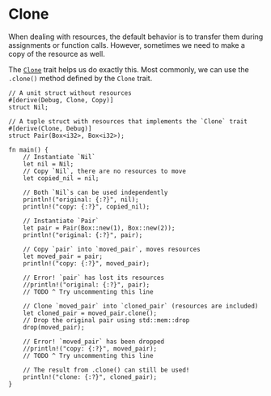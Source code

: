 # Clone

When dealing with resources, the default behavior is to transfer them during
assignments or function calls. However, sometimes we need to make a 
copy of the resource as well.

The [`Clone`][clone] trait helps us do exactly this. Most commonly, we can 
use the `.clone()` method defined by the `Clone` trait.

```rust,editable
// A unit struct without resources
#[derive(Debug, Clone, Copy)]
struct Nil;

// A tuple struct with resources that implements the `Clone` trait
#[derive(Clone, Debug)]
struct Pair(Box<i32>, Box<i32>);

fn main() {
    // Instantiate `Nil`
    let nil = Nil;
    // Copy `Nil`, there are no resources to move
    let copied_nil = nil;

    // Both `Nil`s can be used independently
    println!("original: {:?}", nil);
    println!("copy: {:?}", copied_nil);

    // Instantiate `Pair`
    let pair = Pair(Box::new(1), Box::new(2));
    println!("original: {:?}", pair);

    // Copy `pair` into `moved_pair`, moves resources
    let moved_pair = pair;
    println!("copy: {:?}", moved_pair);

    // Error! `pair` has lost its resources
    //println!("original: {:?}", pair);
    // TODO ^ Try uncommenting this line
    
    // Clone `moved_pair` into `cloned_pair` (resources are included)
    let cloned_pair = moved_pair.clone();
    // Drop the original pair using std::mem::drop
    drop(moved_pair);

    // Error! `moved_pair` has been dropped
    //println!("copy: {:?}", moved_pair);
    // TODO ^ Try uncommenting this line

    // The result from .clone() can still be used!
    println!("clone: {:?}", cloned_pair);
}
```

[clone]: https://doc.rust-lang.org/std/clone/trait.Clone.html